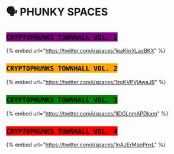 # 🗣 PHUNKY SPACES

## <mark style="background-color:purple;">`CRYPTOPHUNKS TOWNHALL VOL. 1`</mark>

{% embed url="https://twitter.com/i/spaces/1eaKbrXLayBKX" %}

## <mark style="background-color:orange;">`CRYPTOPHUNKS TOWNHALL VOL. 2`</mark>

{% embed url="https://twitter.com/i/spaces/1zqKVPVjAwaJB" %}

## <mark style="background-color:green;">`CRYPTOPHUNKS TOWNHALL VOL. 3`</mark>

{% embed url="https://twitter.com/i/spaces/1lDGLnmAPDkxm" %}

## <mark style="background-color:red;">`CRYPTOPHUNKS TOWNHALL VOL. 4`</mark>

{% embed url="https://twitter.com/i/spaces/1nAJErMqoPnxL" %}
